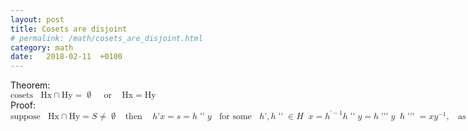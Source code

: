 ```yaml
---
layout: post
title: Cosets are disjoint
# permalink: /math/cosets_are_disjoint.html
category: math
date:   2018-02-11  +0100
---
```




Theorem:<br>
<math xmlns='http://www.w3.org/1998/Math/MathML'>
    <mrow><mi>cosets</mi><mo>&nbsp;</mo><mi>Hx</mi><mo>&cap;</mo><mi>Hy</mi><mo>&#x3d;</mo><mo>&varnothing;</mo><mo>&nbsp;</mo><mo>or</mo><mo>&nbsp;</mo><mi>Hx</mi><mo>&#x3d;</mo><mi>Hy</mi></mrow><br>
</math>
Proof:<br>
<math xmlns='http://www.w3.org/1998/Math/MathML'>
    <mrow><mi>suppose</mi><mo>&nbsp;</mo><mi>Hx</mi><mo>&cap;</mo><mi>Hy</mi><mo>&#x3d;</mo><mi>S</mi><mo>&NotEqual;</mo><mo>&varnothing;</mo></mrow><mo linebreak="newline" />
    <mrow><mo>then</mo><mo>&nbsp;</mo><mi>h</mi><mo>&#x27;</mo><mi>x</mi><mo>&#x3d;</mo><mi>s</mi><mo>&#x3d;</mo><mi>h</mi><mo>&#x27;&#x27;</mo><mi>y</mi><mo>&nbsp;</mo><mi>for some</mi><mo>&nbsp;</mo><mi>h</mi><mo>&#x27;</mo><mo>&#x2c;</mo><mi>h</mi><mo>&#x27;&#x27;</mo><mo>&isinv;</mo><mi>H</mi></mrow><mo linebreak="newline" />
    <mrow><mi>x</mi><mo>&#x3d;</mo><msup><mi>h</mi><mrow><mo>&#x27;</mo><mo>&minus;</mo><mn>1</mn></mrow></msup><mi>h</mi><mo>&#x27;&#x27;</mo><mi>y</mi><mo>&#x3d;</mo><mi>h</mi><mo>&#x27;&#x27;&#x27;</mo><mi>y</mi></mrow><mo linebreak="newline" />
    <mrow><mi>h</mi><mo>&#x27;&#x27;&#x27;</mo><mo>&#x3d;</mo><mi>x</mi><msup><mi>y</mi><mrow><mo>&minus;</mo><mn>1</mn></mrow></msup><mo>&#x2c;</mo><mo>&nbsp;</mo><mi>as</mi><mo>&nbsp;</mo><mi>h</mi><mo>&#x27;&#x27;&#x27;</mo><mo>&isinv;</mo><mi>H</mi><mo>&#x2c;</mo><mo>&nbsp;</mo><mi>x</mi><mo>&#x2c;</mo><msup><mi>y</mi><mrow><mo>&minus;</mo><mn>1</mn></mrow></msup><mo>&isinv;</mo><mi>H</mi><mo>&#x2c;</mo><mo>&nbsp;</mo><mi>so</mi><mo>&nbsp;</mo><mi>y</mi><mo>&isinv;</mo><mi>H</mi><mo>&nbsp;</mo><mi>as</mi><mo>&nbsp;</mo><mi>well</mi></mrow><mo linebreak="newline" />
    <mrow><mo>then</mo><mo>&nbsp;</mo><mi>Hx</mi><mo>&#x3d;</mo><mi>H</mi><mo>&#x2c;</mo><mo>&nbsp;</mo><mi>Hy</mi><mo>&#x3d;</mo><mi>H</mi><mo>&#x2c;</mo><mo>&nbsp;</mo><mi>so</mi><mo>&nbsp;</mo><mi>Hx</mi><mo>&#x3d;</mo><mi>Hy</mi><mo>&Square;</mo></mrow>
</math>